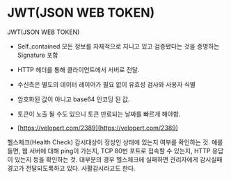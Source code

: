 # JWT\(JSON WEB TOKEN\)

JWT\(JSON WEB TOKEN\)

* 
   Self\_contained 모든 정보를 자체적으로 지니고 있고 검증됐다는 것을 증명하는 Signature 포함

* HTTP 헤더를 통해 클라이언트에서 서버로 전달.
* 수신측은 별도의 데이터 레이어가 필요 없이 유효성 검사와 사용자 식별 
* 
  암호화된 값이 아니고 base64 인코딩 된 값.

* 토큰이 노출 될 수도 있으니 토큰 만료되는 날짜를 빠르게 해야함.
* [https://velopert.com/2389](https://velopert.com/2389)

헬스체크\(Health Check\) 감시대상이 정상인 상태에 있는지 여부를 확인하는 것. 예를 들면, 웹 서버에 대해 ping이 가는지, TCP 80번 포트로 접속할 수 있는지, HTTP 응답이 있는지 등을 확인하는 것. 대부분의 경우 헬스체크에 실패하면 관리자에게 감시실패 경고가 전달되도록하고 있다. 사활감시라고도 한다.

